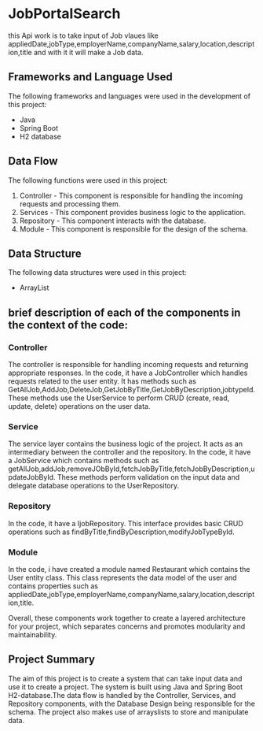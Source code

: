 # JobPortalSearch

this Api work is to take input of Job vlaues like appliedDate,jobType,employerName,companyName,salary,location,description,title and with it it will make a Job  data.

## Frameworks and Language Used

The following frameworks and languages were used in the development of this project:

- Java
- Spring Boot
- H2 database

## Data Flow

The following functions were used in this project:

1. Controller - This component is responsible for handling the incoming requests and processing them.
2. Services - This component provides business logic to the application.
3. Repository - This component interacts with the database.
4. Module - This component is responsible for the design of the schema.

## Data Structure

The following data structures were used in this project:

- ArrayList

## brief description of each of the components in the context of the code:

### Controller
The controller is responsible for handling incoming requests and returning appropriate responses. In the code, it have a JobController which handles requests related to the user entity. It has methods such as GetAllJob,AddJob,DeleteJob,GetJobByTitle,GetJobByDescription,jobtypeId. These methods use the UserService to perform CRUD (create, read, update, delete) operations on the user data.

### Service
The service layer contains the business logic of the project. It acts as an intermediary between the controller and the repository. In the code, it have a JobService which contains methods such as getAllJob,addJob,removeJObById,fetchJobByTitle,fetchJobByDescription,updateJobById. These methods perform validation on the input data and delegate database operations to the UserRepository.

### Repository
In the code, it have a IjobRepository. This interface provides basic CRUD operations such as findByTitle,findByDescription,modifyJobTypeById.

### Module
In the code, i have created a module named Restaurant which contains the User entity class. This class represents the data model of the user and contains properties such as  appliedDate,jobType,employerName,companyName,salary,location,description,title.

Overall, these components work together to create a layered architecture for your project, which separates concerns and promotes modularity and maintainability.

## Project Summary

The aim of this project is to create a system that can take input data and use it to create a project. The system is built using Java and Spring Boot H2-database.The data flow is handled by the Controller, Services, and Repository components, with the Database Design being responsible for the schema. The project also makes use of arrayslists to store and manipulate data.
